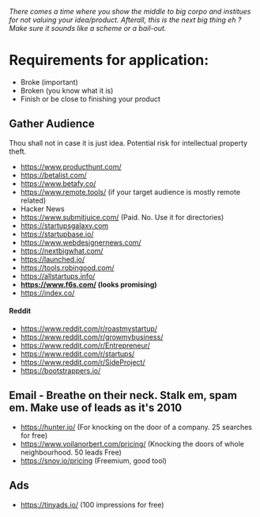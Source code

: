
_There comes a time where you show the middle to big corpo and institues for not valuing your idea/product. Afterall, this is the next big thing eh ? Make sure it sounds like a scheme or a bail-out._

# Requirements for application:
- Broke (important)
- Broken (you know what it is)
- Finish or be close to finishing your product

## Gather Audience
Thou shall not in case it is just idea. Potential risk for intellectual property theft. 

- https://www.producthunt.com/
- https://betalist.com/
- https://www.betafy.co/
- https://www.remote.tools/ (if your target audience is mostly remote related)
- Hacker News
- https://www.submitjuice.com/ (Paid. No. Use it for directories)
- https://startupsgalaxy.com
- https://startupbase.io/
- https://www.webdesignernews.com/
- https://nextbigwhat.com/
- https://launched.io/
- https://tools.robingood.com/
- https://allstartups.info/
- **https://www.f6s.com/ (looks promising)**
- https://index.co/


#### Reddit
- https://www.reddit.com/r/roastmystartup/
- https://www.reddit.com/r/growmybusiness/
- https://www.reddit.com/r/Entrepreneur/
- https://www.reddit.com/r/startups/
- https://www.reddit.com/r/SideProject/
- https://bootstrappers.io/

## Email - Breathe on their neck. Stalk em, spam em. Make use of leads as it's 2010
- https://hunter.io/ (For knocking on the door of a company. 25 searches for free)
- https://www.voilanorbert.com/pricing/ (Knocking the doors of whole neighbourhood. 50 leads Free)
- https://snov.io/pricing (Freemium, good tool)

## Ads
- https://tinyads.io/ (100 impressions for free)
